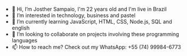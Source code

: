 - 👋 Hi, I’m Josther Sampaio, I'm 22 years old and I'm live in Brazil
- 👀 I’m interested in technology, business and pastel
- 🌱 I’m currently learning JavaScript, HTML, CSS, Node.js, SQL and english
- 💞️ I’m looking to collaborate on projects involving these programming languages
- 📫 How to reach me? Check out my WhatsApp: +55 (74) 99984-6773

<!---
jsampaiof/jsampaiof is a ✨ special ✨ repository because its `README.md` (this file) appears on your GitHub profile.
You can click the Preview link to take a look at your changes.
--->
